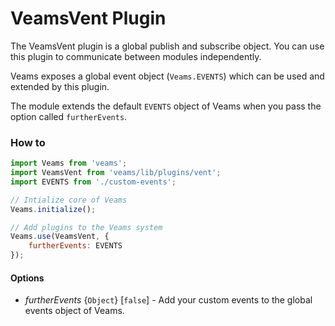 # VeamsVent Plugin

The VeamsVent plugin is a global publish and subscribe object. You can use this plugin to communicate between modules independently.

Veams exposes a global event object (`Veams.EVENTS`) which can be used and extended by this plugin.

The module extends the default `EVENTS` object of Veams when you pass the option called `furtherEvents`.

### How to

```js
import Veams from 'veams';
import VeamsVent from 'veams/lib/plugins/vent';
import EVENTS from './custom-events';

// Intialize core of Veams
Veams.initialize();

// Add plugins to the Veams system
Veams.use(VeamsVent, {
    furtherEvents: EVENTS
});
```

#### Options

- _furtherEvents_ {`Object`} [`false`] - Add your custom events to the global events object of Veams.

